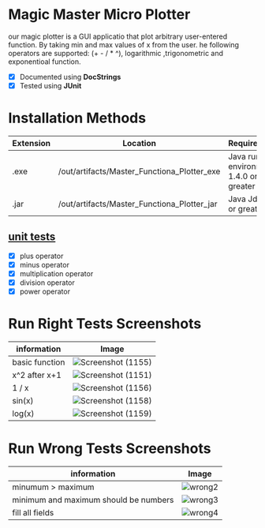 # Magic Master Micro Plotter
our magic plotter is a GUI applicatio that plot arbitrary‌ user-entered ‌function. By taking ‌min‌ ‌and‌ ‌max‌ ‌values‌ ‌of‌ ‌x‌ ‌from‌ ‌the‌ ‌user.‌ he‌ ‌following‌ ‌operators‌ ‌are‌ ‌supported:‌ (‌+‌ ‌-‌ ‌/‌ ‌*‌ ‌^), logarithmic ,trigonometric and exponentioal function.

- [x] Documented using **DocStrings**
- [x] Tested using **JUnit**

# Installation Methods
  | Extension | Location | Requirements |
  | --------- | -------- | ------------ |
  | .exe      | /out/artifacts/Master_Functiona_Plotter_exe | Java runtime environment 1.4.0 or greater |
  | .jar      | /out/artifacts/Master_Functiona_Plotter_jar | Java Jdk 1.8 or greater |





## [unit tests](/src/EquationFromDataTest.java)
- [x] plus operator 
- [x] minus operator
- [x] multiplication operator
- [x] division operator
- [x] power operator

# Run Right Tests Screenshots
  | information | Image | 
  | --------- | -------- | 
  | basic function |![Screenshot (1155)](https://user-images.githubusercontent.com/49917088/147081864-ef0cf508-827c-4be9-9ccc-51985807d0d2.png) | 
  | x^2 after x+1   | ![Screenshot (1151)](https://user-images.githubusercontent.com/49917088/147081791-b4752ce3-822f-4524-8678-b95516934c7c.png)| 
  | 1 / x  |![Screenshot (1156)](https://user-images.githubusercontent.com/49917088/147082068-d966e29a-99ba-4c93-a20a-0f10c764b686.png) |
  | sin(x)   |![Screenshot (1158)](https://user-images.githubusercontent.com/49917088/147082176-ac460a9e-30a7-4a6f-a7b0-b594e5b3f4da.png)| 
  | log(x)   |![Screenshot (1159)](https://user-images.githubusercontent.com/49917088/147082189-92b734af-0ec8-4cc3-bd2b-6e89217fca4c.png)| 
  
  
  # Run Wrong Tests Screenshots
  | information | Image | 
  | --------- | -------- | 
  | minumum > maximum |![wrong2](https://user-images.githubusercontent.com/49917088/147082417-d4d54bf8-4d4b-4b41-b4c4-801569585c18.png) | 
  | minimum and maximum should be numbers |![wrong3](https://user-images.githubusercontent.com/49917088/147082424-ab8d8047-51f8-4d93-a810-09ddaa8a53ec.png)| 
  | fill all fields |![wrong4](https://user-images.githubusercontent.com/49917088/147082432-4e02f7b4-8982-45b2-bd16-4a9f646dd4b5.png)| 
 
